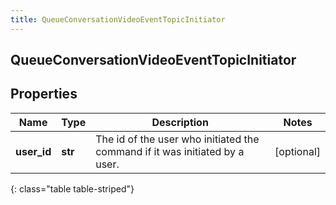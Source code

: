 ```yaml
---
title: QueueConversationVideoEventTopicInitiator
---
```

## QueueConversationVideoEventTopicInitiator

## Properties

|Name | Type | Description | Notes|
|------------ | ------------- | ------------- | -------------|
| **user_id** | **str** | The id of the user who initiated the command if it was initiated by a user. | [optional] |
{: class="table table-striped"}


